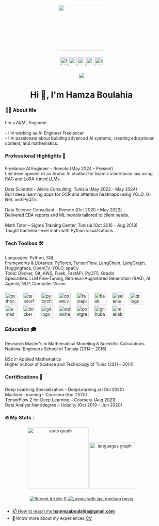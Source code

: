 <div align="center">
  <img height="150" src="https://media.giphy.com/media/M9gbBd9nbDrOTu1Mqx/giphy.gif"  />
</div>

###

<div align="center">
  <a href="https://www.linkedin.com/in/hamzaboulahia/" target="_blank">
    <img src="https://img.shields.io/static/v1?message=LinkedIn&logo=linkedin&label=&color=0077B5&logoColor=white&labelColor=&style=for-the-badge" height="25" alt="linkedin logo"  />
  </a>
  <a href="https://www.youtube.com/@MLWH" target="_blank">
    <img src="https://img.shields.io/static/v1?message=Youtube&logo=youtube&label=&color=FF0000&logoColor=white&labelColor=&style=for-the-badge" height="25" alt="youtube logo"  />
  </a>
  <a href="https://medium.com/@hamzamlwh" target="_blank">
    <img src="https://img.shields.io/static/v1?message=Medium&logo=medium&label=&color=12100E&logoColor=white&labelColor=&style=for-the-badge" height="25" alt="medium logo"  />
  </a>
  <a href="hammzaboulahia@gmail.com" target="_blank">
    <img src="https://img.shields.io/static/v1?message=Gmail&logo=gmail&label=&color=D14836&logoColor=white&labelColor=&style=for-the-badge" height="25" alt="gmail logo"  />
  </a>
  <a href="https://x.com/HamzaBlha" target="_blank">
    <img src="https://img.shields.io/static/v1?message=Twitter&logo=twitter&label=&color=1DA1F2&logoColor=white&labelColor=&style=for-the-badge" height="25" alt="twitter logo"  />
  </a>
</div>

###

<div align="center">
  <img src="https://visitor-badge.laobi.icu/badge?page_id=HmzBo.HmzBo&"  />
</div>

###

<h1 align="center">Hi 👋, I'm Hamza Boulahia</h1>

###

<h3 align="left">👩‍💻  About Me</h3>

###

<p align="left">I'm a AI/ML Engineer.<br><br>- I’m working as AI Engineer Freelancer<br>- I'm passionate about building advanced AI systems, creating educational content, and mathematics.</p>

###

<h3 align="left">Professional Highlights 🌟</h3>

###

<p align="left">Freelance AI Engineer – Remote (May 2024 – Present)<br>Led development of an Arabic AI chatbot for Islamic inheritance law using RAG and LoRA-tuned LLMs.<br><br>Data Scientist – Aléria Consulting, Tunisia (May 2022 – May 2024)<br>Built deep learning apps for OCR and attention heatmaps using YOLO, U-Net, and PyQT5.<br><br>Data Science Consultant – Remote (Oct 2020 – May 2022)<br>Delivered EDA reports and ML models tailored to client needs.<br><br>Math Tutor – Sigma Training Center, Tunisia (Oct 2016 – Aug 2018)<br>Taught bachelor-level math with Python visualizations.</p>

###

<h3 align="left">Tech Toolbox 🛠️</h3>

###

<p align="left">Languages: Python, SQL<br>Frameworks & Libraries: PyTorch, TensorFlow, LangChain, LangGraph, Huggingface, OpenCV, YOLO, spaCy<br>Tools: Docker, Git, AWS, Flask, FastAPI, PyQT5, Gradio<br>Specialties: LLM Fine-Tuning, Retrieval-Augmented Generation (RAG), AI Agents, NLP, Computer Vision</p>

###

<div align="left">
  <img src="https://cdn.jsdelivr.net/gh/devicons/devicon/icons/python/python-original.svg" height="40" alt="python logo"  />
  <img width="11" />
  <img src="https://cdn.jsdelivr.net/gh/devicons/devicon/icons/tensorflow/tensorflow-original.svg" height="40" alt="tensorflow logo"  />
  <img width="11" />
  <img src="https://cdn.jsdelivr.net/gh/devicons/devicon/icons/pytorch/pytorch-original.svg" height="40" alt="pytorch logo"  />
  <img width="11" />
  <img src="https://cdn.jsdelivr.net/gh/devicons/devicon/icons/opencv/opencv-original.svg" height="40" alt="opencv logo"  />
  <img width="11" />
  <img src="https://cdn.jsdelivr.net/gh/devicons/devicon/icons/fastapi/fastapi-original.svg" height="40" alt="fastapi logo"  />
  <img width="11" />
  <img src="https://skillicons.dev/icons?i=flask" height="40" alt="flask logo"  />
  <img width="11" />
  <img src="https://cdn.jsdelivr.net/gh/devicons/devicon/icons/selenium/selenium-original.svg" height="40" alt="selenium logo"  />
  <img width="11" />
  <img src="https://cdn.jsdelivr.net/gh/devicons/devicon/icons/qt/qt-original.svg" height="40" alt="qt logo"  />
  <img width="11" />
  <img src="https://cdn.jsdelivr.net/gh/devicons/devicon/icons/amazonwebservices/amazonwebservices-original-wordmark.svg" height="40" alt="amazonwebservices logo"  />
  <img width="11" />
  <img src="https://cdn.jsdelivr.net/gh/devicons/devicon/icons/docker/docker-plain-wordmark.svg" height="40" alt="docker logo"  />
  <img width="11" />
  <img src="https://cdn.jsdelivr.net/gh/devicons/devicon/icons/git/git-original.svg" height="40" alt="git logo"  />
  <img width="11" />
  <img src="https://cdn.jsdelivr.net/gh/devicons/devicon/icons/sqlalchemy/sqlalchemy-original.svg" height="40" alt="sqlalchemy logo"  />
  <img width="11" />
  <img src="https://cdn.jsdelivr.net/gh/devicons/devicon/icons/postgresql/postgresql-original.svg" height="40" alt="postgresql logo"  />
  <img width="11" />
  <img src="https://skillicons.dev/icons?i=githubactions" height="40" alt="githubactions logo"  />
  <img width="11" />
  <img src="https://cdn.jsdelivr.net/gh/devicons/devicon/icons/matlab/matlab-original.svg" height="40" alt="matlab logo"  />
</div>

###

<h3 align="left">Education 🎓</h3>

###

<p align="left">Research Master's in Mathematical Modeling & Scientific Calculations<br>National Engineers School of Tunisia (2014 – 2016)<br><br>BSc in Applied Mathematics<br>Higher School of Science and Technology of Tunis (2011 – 2014)</p>

###

<h3 align="left">Certifications 📜</h3>

###

<p align="left">Deep Learning Specialization – DeepLearning.ai (Oct 2020)<br>Machine Learning – Coursera (Apr 2020)<br>TensorFlow 2 for Deep Learning – Coursera (Aug 2021)<br>Data Analyst Nanodegree – Udacity (Oct 2019 – Jun 2020)</p>

###

<h3 align="left">🔥   My Stats :</h3>

###

<div align="center">
  <img src="https://github-readme-stats.vercel.app/api?username=HmzBo&hide_title=false&hide_rank=false&show_icons=true&include_all_commits=true&count_private=true&disable_animations=false&theme=dark&locale=en&hide_border=false&order=1" height="200" alt="stats graph"  />
  <img src="https://github-readme-stats.vercel.app/api/top-langs?username=HmzBo&locale=en&hide_title=false&layout=compact&card_width=320&langs_count=5&theme=dark&hide_border=false&order=2" height="150" alt="languages graph"  />
</div>

###

<div align="center">
  <a target="_blank" href="https://github-readme-medium-recent-article.vercel.app/medium/@hamzamlwh/0"><img src="https://github-readme-medium-recent-article.vercel.app/medium/@hamzamlwh/0" alt="Recent Article 0"> 
  <img src="https://github-read-medium-git-main.pahlevikun.vercel.app/latest?limit=4&username=hamzamlwh&theme=default" alt="Layout with last medium posts"  />
</div>

###

- 📫 How to reach me **hammzaboulahia@gmail.com**
- 📄 Know more about my experiences [CV](./CV.pdf)